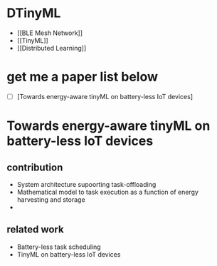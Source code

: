 # DTinyML




- [[BLE Mesh Network]]
- [[TinyML]]
- [[Distributed Learning]]

# get me a paper list below 
- [ ] [Towards energy-aware tinyML on battery-less IoT devices]


# Towards energy-aware tinyML on battery-less IoT devices

## contribution
- System architecture supoorting task-offloading
- Mathematical model to task execution as a function of energy harvesting and storage
-  

## related work
- Battery-less task scheduling
- TinyML on battery-less IoT devices